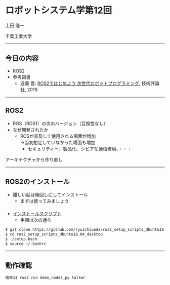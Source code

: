 # ロボットシステム学第12回

上田 隆一

千葉工業大学

---

## 今日の内容

* ROS2
* 参考図書
    * 近藤 豊: [ROS2ではじめよう 次世代ロボットプログラミング](https://gihyo.jp/book/2019/978-4-297-10742-0), 技術評論社, 2019. 

---

## ROS2

* ROS（ROS1）の次のバージョン（互換性なし）
* なぜ開発されたか
    * ROSが普及して使用される場面が増加<br />
    $\rightarrow$当初想定していなかった場面も増加
        * セキュリティー、製品化、シビアな通信環境、・・・

アーキテクチャから作り直し

---

## ROS2のインストール

* 難しい話は後回しにしてインストール
    * まずは使ってみましょう<br />　
* [インストールスクリプト](https://github.com/ryuichiueda/ros2_setup_scripts_Ubuntu18.04_desktop/blob/master/setup.bash)
    * 手順は次の通り

```bash
$ git clone https://github.com/ryuichiueda/ros2_setup_scripts_Ubuntu18.04_desktop.git
$ cd ros2_setup_scripts_Ubuntu18.04_desktop
$ ./setup.bash
$ source ~/.bashrc
```


---

## 動作確認


```bash
端末1$ ros2 run demo_nodes_py talker
```

